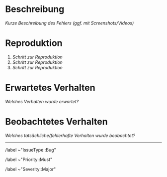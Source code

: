 # Beschreibung

_Kurze Beschreibung des Fehlers (ggf. mit Screenshots/Videos)_

# Reproduktion
1. _Schritt zur Reproduktion_
1. _Schritt zur Reproduktion_
1. _Schritt zur Reproduktion_

# Erwartetes Verhalten

_Welches Verhalten wurde erwartet?_

# Beobachtetes Verhalten

_Welches tatsächliche/fehlerhafte Verhalten wurde beobachtet?_

---

/label ~"IssueType::Bug"

/label ~"Priority::Must"

/label ~"Severity::Major"